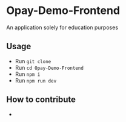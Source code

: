 # Opay-Demo-Frontend
An application solely for education purposes 

## Usage
- Run `git clone `
- Run `cd Opay-Demo-Frontend`
- Run `npm i`
- Run `npm run dev`

## How to contribute
- 
